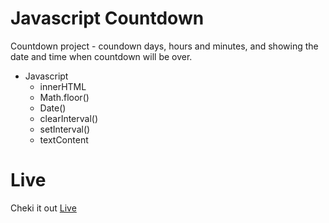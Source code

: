 # Javascript Countdown      

Countdown project - coundown days, hours and minutes, and showing the date and time when countdown will be over.

* Javascript
    * innerHTML
    * Math.floor()
    * Date()
    * clearInterval()
    * setInterval()
    * textContent

# Live

Cheki it out [Live](https://stankovics.github.io/JScountdown/)
